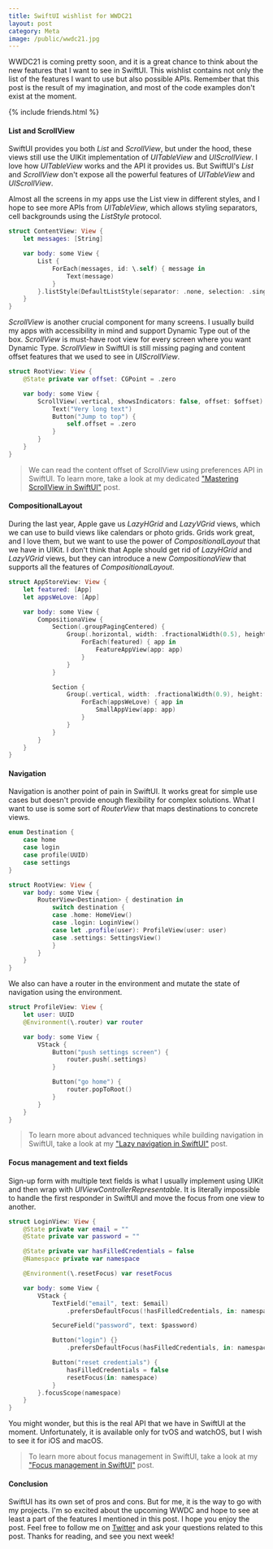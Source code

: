 ```yaml
---
title: SwiftUI wishlist for WWDC21
layout: post
category: Meta
image: /public/wwdc21.jpg
---
```

WWDC21 is coming pretty soon, and it is a great chance to think about the new features that I want to see in SwiftUI. This wishlist contains not only the list of the features I want to use but also possible APIs. Remember that this post is the result of my imagination, and most of the code examples don't exist at the moment. 

{% include friends.html %}

#### List and ScrollView
SwiftUI provides you both *List* and *ScrollView*, but under the hood, these views still use the UIKit implementation of *UITableView* and *UIScrollView*. I love how *UITableView* works and the API it provides us. But SwiftUI's *List* and *ScrollView* don't expose all the powerful features of *UITableView* and *UIScrollView*.

Almost all the screens in my apps use the List view in different styles, and I hope to see more APIs from *UITableView*, which allows styling separators, cell backgrounds using the *ListStyle* protocol.

```swift
struct ContentView: View {
    let messages: [String]

    var body: some View {
        List {
            ForEach(messages, id: \.self) { message in
                Text(message)
            }
        }.listStyle(DefaultListStyle(separator: .none, selection: .single))
    }
}
```

*ScrollView* is another crucial component for many screens. I usually build my apps with accessibility in mind and support Dynamic Type out of the box. *ScrollView* is must-have root view for every screen where you want Dynamic Type. *ScrollView* in SwiftUI is still missing paging and content offset features that we used to see in *UIScrollView*.

```swift
struct RootView: View {
    @State private var offset: CGPoint = .zero

    var body: some View {
        ScrollView(.vertical, showsIndicators: false, offset: $offset) {
            Text("Very long text")
            Button("Jump to top") {
                self.offset = .zero
            }
        }
    }
}
```

> We can read the content offset of ScrollView using preferences API in SwiftUI. To learn more, take a look at my dedicated ["Mastering ScrollView in SwiftUI"](/2020/09/24/mastering-scrollview-in-swiftui/) post.

#### CompositionalLayout
During the last year, Apple gave us *LazyHGrid* and *LazyVGrid* views, which we can use to build views like calendars or photo grids. Grids work great, and I love them, but we want to use the power of *CompositionalLayout* that we have in UIKit. I don't think that Apple should get rid of *LazyHGrid* and *LazyVGrid* views, but they can introduce a new *CompositionaView* that supports all the features of *CompositionalLayout*.

```swift
struct AppStoreView: View {
    let featured: [App]
    let appsWeLove: [App]

    var body: some View {
        CompositionaView {
            Section(.groupPagingCentered) {
                Group(.horizontal, width: .fractionalWidth(0.5), height: .fractionalHeight(0.5)) {
                    ForEach(featured) { app in
                        FeatureAppView(app: app)
                    }
                }
            }

            Section {
                Group(.vertical, width: .fractionalWidth(0.9), height: .estimated(200)) {
                    ForEach(appsWeLove) { app in
                        SmallAppView(app: app)
                    }
                }
            }
        }
    }
}
```

#### Navigation
Navigation is another point of pain in SwiftUI. It works great for simple use cases but doesn't provide enough flexibility for complex solutions. What I want to use is some sort of *RouterView* that maps destinations to concrete views.

```swift
enum Destination {
    case home
    case login
    case profile(UUID)
    case settings
}

struct RootView: View {
    var body: some View {
        RouterView<Destination> { destination in
            switch destination {
            case .home: HomeView()
            case .login: LoginView()
            case let .profile(user): ProfileView(user: user)
            case .settings: SettingsView()
            }
        }
    }
}
```

We also can have a router in the environment and mutate the state of navigation using the environment.

```swift
struct ProfileView: View {
    let user: UUID
    @Environment(\.router) var router

    var body: some View {
        VStack {
            Button("push settings screen") {
                router.push(.settings)
            }

            Button("go home") {
                router.popToRoot()
            }
        }
    }
}
```

> To learn more about advanced techniques while building navigation in SwiftUI, take a look at my ["Lazy navigation in SwiftUI"](/2021/01/27/lazy-navigation-in-swiftui/) post.

#### Focus management and text fields
Sign-up form with multiple text fields is what I usually implement using UIKit and then wrap with *UIViewControllerRepresentable*. It is literally impossible to handle the first responder in SwiftUI and move the focus from one view to another.

```swift
struct LoginView: View {
    @State private var email = ""
    @State private var password = ""

    @State private var hasFilledCredentials = false
    @Namespace private var namespace

    @Environment(\.resetFocus) var resetFocus

    var body: some View {
        VStack {
            TextField("email", text: $email)
                .prefersDefaultFocus(!hasFilledCredentials, in: namespace)

            SecureField("password", text: $password)

            Button("login") {}
                .prefersDefaultFocus(hasFilledCredentials, in: namespace)

            Button("reset credentials") {
                hasFilledCredentials = false
                resetFocus(in: namespace)
            }
        }.focusScope(namespace)
    }
}
```

You might wonder, but this is the real API that we have in SwiftUI at the moment. Unfortunately, it is available only for tvOS and watchOS, but I wish to see it for iOS and macOS.

> To learn more about focus management in SwiftUI, take a look at my ["Focus management in SwiftUI"](/2020/12/02/focus-management-in-swiftui/) post.

#### Conclusion
SwiftUI has its own set of pros and cons. But for me, it is the way to go with my projects. I'm so excited about the upcoming WWDC and hope to see at least a part of the features I mentioned in this post. I hope you enjoy the post. Feel free to follow me on [Twitter](https://twitter.com/mecid) and ask your questions related to this post. Thanks for reading, and see you next week!